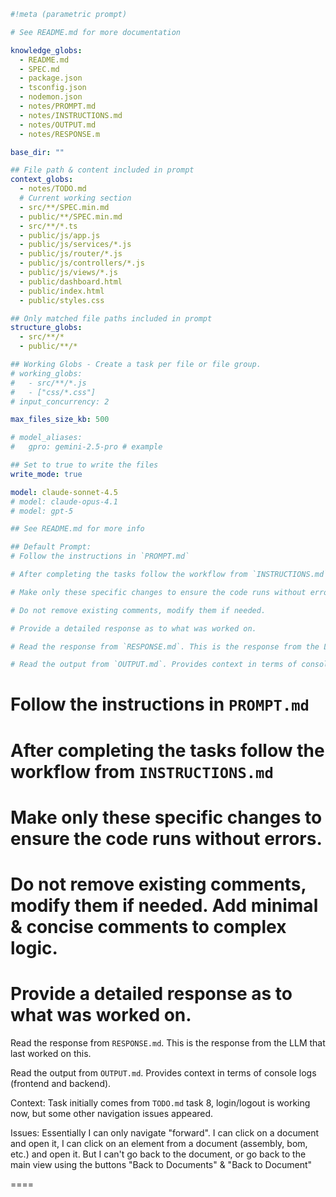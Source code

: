 ```yaml
#!meta (parametric prompt)

# See README.md for more documentation

knowledge_globs:
  - README.md
  - SPEC.md
  - package.json
  - tsconfig.json
  - nodemon.json
  - notes/PROMPT.md
  - notes/INSTRUCTIONS.md
  - notes/OUTPUT.md
  - notes/RESPONSE.m

base_dir: ""

## File path & content included in prompt
context_globs:
  - notes/TODO.md
  # Current working section
  - src/**/SPEC.min.md
  - public/**/SPEC.min.md
  - src/**/*.ts
  - public/js/app.js
  - public/js/services/*.js
  - public/js/router/*.js
  - public/js/controllers/*.js
  - public/js/views/*.js
  - public/dashboard.html
  - public/index.html
  - public/styles.css

## Only matched file paths included in prompt
structure_globs:
  - src/**/*
  - public/**/*

## Working Globs - Create a task per file or file group.
# working_globs:
#   - src/**/*.js
#   - ["css/*.css"]
# input_concurrency: 2

max_files_size_kb: 500

# model_aliases:
#   gpro: gemini-2.5-pro # example

## Set to true to write the files
write_mode: true

model: claude-sonnet-4.5
# model: claude-opus-4.1
# model: gpt-5

## See README.md for more info

## Default Prompt:
# Follow the instructions in `PROMPT.md`

# After completing the tasks follow the workflow from `INSTRUCTIONS.md`

# Make only these specific changes to ensure the code runs without errors.

# Do not remove existing comments, modify them if needed.

# Provide a detailed response as to what was worked on.

# Read the response from `RESPONSE.md`. This is the response from the LLM that last worked on this.

# Read the output from `OUTPUT.md`. Provides context in terms of console logs (frontend and backend).
```

# Follow the instructions in `PROMPT.md`

# After completing the tasks follow the workflow from `INSTRUCTIONS.md`

# Make only these specific changes to ensure the code runs without errors.

# Do not remove existing comments, modify them if needed. Add minimal & concise comments to complex logic.

# Provide a detailed response as to what was worked on.

Read the response from `RESPONSE.md`. This is the response from the LLM that last worked on this.

Read the output from `OUTPUT.md`. Provides context in terms of console logs (frontend and backend).

Context: Task initially comes from `TODO.md` task 8, login/logout is working now, but some other navigation issues appeared.

Issues: Essentially I can only navigate "forward". I can click on a document and open it, I can click on an element from a document (assembly, bom, etc.) and open it. But I can't go back to the document, or go back to the main view using the buttons "Back to Documents" & "Back to Document"

====
